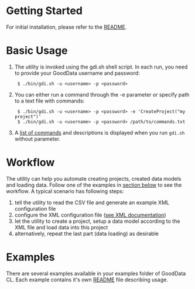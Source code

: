 # Getting Started

For initial installation, please refer to the [README](http://developer.gooddata.com/gooddata-cl/install.html).

# Basic Usage

1. The utility is invoked using the gdi.sh shell script. In each run, you need to provide your GoodData username and password:

        $ ./bin/gdi.sh -u <username> -p <password>

2. You can either run a command through the -e parameter or specify path to a text file with commands:

        $ ./bin/gdi.sh -u <username> -p <password> -e 'CreateProject("my project")'
        $ ./bin/gdi.sh -u <username> -p <password> /path/to/commands.txt

3. A [list of commands](http://developer.gooddata.com/gooddata-cl/cli-commands.html) and descriptions is displayed when you run `gdi.sh` without parameter.

# Workflow

The utility can help you automate creating projects, created data models and loading data. Follow one of the examples in [section below](#examples) to see the workflow. A typical scenario has following steps:

1. tell the utility to read the CSV file and generate an example XML configuration file
2. configure the XML configuration file ([see XML documentation](http://developer.gooddata.com/gooddata-cl/xml-config.html))
3. let the utility to create a project, setup a data model according to the XML file and load data into this project
4. alternatively, repeat the last part (data loading) as desirable

# Examples

There are several examples available in your examples folder of GoodData CL. Each example contains it's own [README](http://developer.gooddata.com/gooddata-cl/examples/) file describing usage.